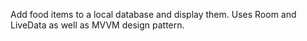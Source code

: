 Add food items to a local database and display them. Uses Room and LiveData as well as MVVM design pattern.
